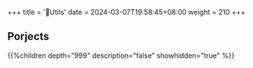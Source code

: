 +++
title = '🧱Utils'
date = 2024-03-07T19:58:45+08:00
weight = 210
+++

## Porjects
{{%children depth="999" description="false" showhidden="true" %}}